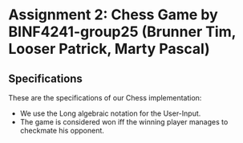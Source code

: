 # Assignment 2: Chess Game by BINF4241-group25 (Brunner Tim, Looser Patrick, Marty Pascal)

## Specifications
These are the specifications of our Chess implementation: 
- We use the Long algebraic notation for the User-Input.
- The game is considered won iff the winning player manages to checkmate his opponent.


